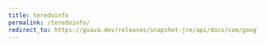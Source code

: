 ```yaml
---
title: teredoinfo
permalink: /teredoinfo/
redirect_to: https://guava.dev/releases/snapshot-jre/api/docs/com/google/common/net/InetAddresses.TeredoInfo.html
---
```

